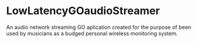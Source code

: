 # LowLatencyGOaudioStreamer
An audio network streaming GO aplication created for the purpose of been used by musicians as a budged personal wireless monitoring system.
